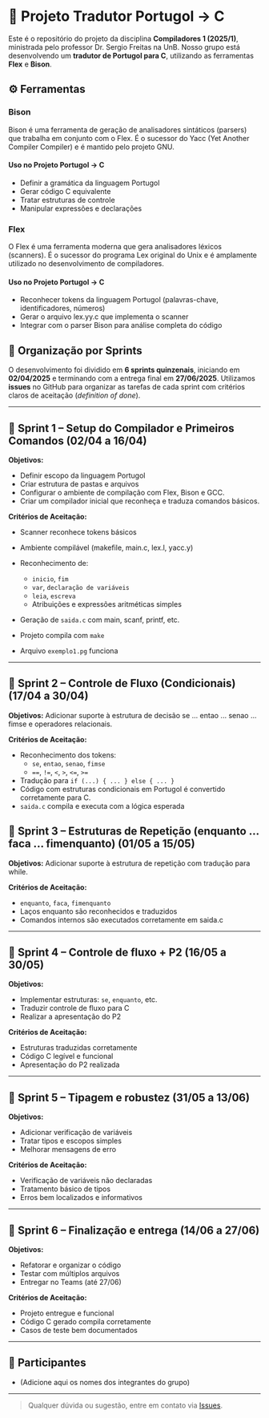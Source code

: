 # 📘 Projeto Tradutor Portugol → C

Este é o repositório do projeto da disciplina **Compiladores 1 (2025/1)**, ministrada pelo professor Dr. Sergio Freitas na UnB. Nosso grupo está desenvolvendo um **tradutor de Portugol para C**, utilizando as ferramentas **Flex** e **Bison**.

## ⚙️ Ferramentas 

### Bison

Bison é uma ferramenta de geração de analisadores sintáticos (parsers) que trabalha em conjunto com o Flex. É o sucessor do Yacc (Yet Another Compiler Compiler) e é mantido pelo projeto GNU.

#### Uso no Projeto Portugol → C

- Definir a gramática da linguagem Portugol
- Gerar código C equivalente
- Tratar estruturas de controle 
- Manipular expressões e declarações

### Flex

O Flex é uma ferramenta moderna que gera analisadores léxicos (scanners). É o sucessor do programa Lex original do Unix e é amplamente utilizado no desenvolvimento de compiladores.

#### Uso no Projeto Portugol → C

- Reconhecer tokens da linguagem Portugol (palavras-chave, identificadores, números)
- Gerar o arquivo lex.yy.c que implementa o scanner
- Integrar com o parser Bison para análise completa do código

## 📅 Organização por Sprints

O desenvolvimento foi dividido em **6 sprints quinzenais**, iniciando em **02/04/2025** e terminando com a entrega final em **27/06/2025**. Utilizamos **issues** no GitHub para organizar as tarefas de cada sprint com critérios claros de aceitação (_definition of done_).

---

## 🧩 Sprint 1 – Setup do Compilador e Primeiros Comandos (02/04 a 16/04)

**Objetivos:**
- Definir escopo da linguagem Portugol
- Criar estrutura de pastas e arquivos
- Configurar o ambiente de compilação com Flex, Bison e GCC.
- Criar um compilador inicial que reconheça e traduza comandos básicos.

**Critérios de Aceitação:**
- Scanner reconhece tokens básicos
- Ambiente compilável (makefile, main.c, lex.l, yacc.y)
- Reconhecimento de:

    - `inicio`, `fim`
    - `var`, `declaração de variáveis`
    - `leia`, `escreva`
    - Atribuições e expressões aritméticas simples

- Geração de `saida.c` com main, scanf, printf, etc.
- Projeto compila com `make`
- Arquivo `exemplo1.pg` funciona


---

## 🧩 Sprint 2 – Controle de Fluxo (Condicionais) (17/04 a 30/04)

**Objetivos:**
Adicionar suporte à estrutura de decisão se ... entao ... senao ... fimse e operadores relacionais.

**Critérios de Aceitação:**
- Reconhecimento dos tokens:
    - `se`, `entao`, `senao`, `fimse`
    - `==`, `!=`, `<`, `>`, `<=`, `>=`
- Tradução para `if (...) { ... } else { ... }`
- Código com estruturas condicionais em Portugol é convertido corretamente para C.
- `saida.c` compila e executa com a lógica esperada

## 🧩 Sprint 3 – Estruturas de Repetição (enquanto ... faca ... fimenquanto) (01/05 a 15/05)

**Objetivos:**
Adicionar suporte à estrutura de repetição com tradução para while.

**Critérios de Aceitação:**
- `enquanto`, `faca`, `fimenquanto`
- Laços enquanto são reconhecidos e traduzidos
- Comandos internos são executados corretamente em saida.c

---

## 🧩 Sprint 4 – Controle de fluxo + P2 (16/05 a 30/05)

**Objetivos:**
- Implementar estruturas: `se`, `enquanto`, etc.
- Traduzir controle de fluxo para C
- Realizar a apresentação do P2

**Critérios de Aceitação:**
- Estruturas traduzidas corretamente
- Código C legível e funcional
- Apresentação do P2 realizada

---

## 🧩 Sprint 5 – Tipagem e robustez (31/05 a 13/06)

**Objetivos:**
- Adicionar verificação de variáveis
- Tratar tipos e escopos simples
- Melhorar mensagens de erro

**Critérios de Aceitação:**
- Verificação de variáveis não declaradas
- Tratamento básico de tipos
- Erros bem localizados e informativos

---

## 🧩 Sprint 6 – Finalização e entrega (14/06 a 27/06)

**Objetivos:**
- Refatorar e organizar o código
- Testar com múltiplos arquivos
- Entregar no Teams (até 27/06)

**Critérios de Aceitação:**
- Projeto entregue e funcional
- Código C gerado compila corretamente
- Casos de teste bem documentados

---

## 👥 Participantes

- (Adicione aqui os nomes dos integrantes do grupo)

---

> Qualquer dúvida ou sugestão, entre em contato via [Issues](https://github.com/SEU_USUARIO/SEU_REPOSITORIO/issues).
